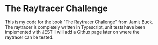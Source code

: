 # The Raytracer Challenge
This is my code for the book "The Raytracer Challenge" from Jamis Buck.
The raytracer is completely written in Typescript, unit tests have been
implemented with JEST.
I will add a Github page later on where the raytracer can be tested.
